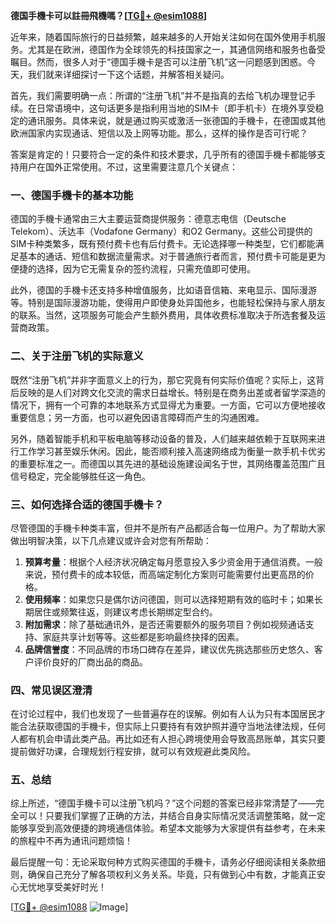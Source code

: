 **德国手機卡可以註冊飛機嗎？[[TG💪+ @esim1088](https://t.me/s/esim1088)]**

近年来，随着国际旅行的日益频繁，越来越多的人开始关注如何在国外使用手机服务。尤其是在欧洲，德国作为全球领先的科技国家之一，其通信网络和服务也备受瞩目。然而，很多人对于“德国手機卡是否可以注册飞机”这一问题感到困惑。今天，我们就来详细探讨一下这个话题，并解答相关疑问。

首先，我们需要明确一点：所谓的“注册飞机”并不是指真的去给飞机办理登记手续。在日常语境中，这句话更多是指利用当地的SIM卡（即手机卡）在境外享受稳定的通讯服务。具体来说，就是通过购买或激活一张德国的手機卡，在德国或其他欧洲国家内实现通话、短信以及上网等功能。那么，这样的操作是否可行呢？

答案是肯定的！只要符合一定的条件和技术要求，几乎所有的德国手機卡都能够支持用户在国外正常使用。不过，这里需要注意几个关键点：

### 一、德国手機卡的基本功能

德国的手機卡通常由三大主要运营商提供服务：德意志电信（Deutsche Telekom）、沃达丰（Vodafone Germany）和O2 Germany。这些公司提供的SIM卡种类繁多，既有预付费卡也有后付费卡。无论选择哪一种类型，它们都能满足基本的通话、短信和数据流量需求。对于普通旅行者而言，预付费卡可能是更为便捷的选择，因为它无需复杂的签约流程，只需充值即可使用。

此外，德国的手機卡还支持多种增值服务，比如语音信箱、来电显示、国际漫游等。特别是国际漫游功能，使得用户即使身处异国他乡，也能轻松保持与家人朋友的联系。当然，这项服务可能会产生额外费用，具体收费标准取决于所选套餐及运营商政策。

### 二、关于注册飞机的实际意义

既然“注册飞机”并非字面意义上的行为，那它究竟有何实际价值呢？实际上，这背后反映的是人们对跨文化交流的需求日益增长。特别是在商务出差或者留学深造的情况下，拥有一个可靠的本地联系方式显得尤为重要。一方面，它可以方便地接收重要信息；另一方面，也可以避免因语言障碍而产生的沟通困难。

另外，随着智能手机和平板电脑等移动设备的普及，人们越来越依赖于互联网来进行工作学习甚至娱乐休闲。因此，能否顺利接入高速网络成为衡量一款手机卡优劣的重要标准之一。而德国以其先进的基础设施建设闻名于世，其网络覆盖范围广且信号稳定，完全能够胜任这一角色。

### 三、如何选择合适的德国手機卡？

尽管德国的手機卡种类丰富，但并不是所有产品都适合每一位用户。为了帮助大家做出明智决策，以下几点建议或许会对您有所帮助：

1. **预算考量**：根据个人经济状况确定每月愿意投入多少资金用于通信消费。一般来说，预付费卡的成本较低，而高端定制化方案则可能需要付出更高昂的价格。
2. **使用频率**：如果您只是偶尔访问德国，则可以选择短期有效的临时卡；如果长期居住或频繁往返，则建议考虑长期绑定型合约。
3. **附加需求**：除了基础通讯外，是否还需要额外的服务项目？例如视频通话支持、家庭共享计划等等。这些都是影响最终抉择的因素。
4. **品牌信誉度**：不同品牌的市场口碑存在差异，建议优先挑选那些历史悠久、客户评价良好的厂商出品的商品。

### 四、常见误区澄清

在讨论过程中，我们也发现了一些普遍存在的误解。例如有人认为只有本国居民才能合法获取德国的手機卡，但实际上只要持有有效护照并遵守当地法律法规，任何人都有机会申请此类产品。再比如还有人担心跨境使用会导致高昂账单，其实只要提前做好功课，合理规划行程安排，就可以有效规避此类风险。

### 五、总结

综上所述，“德国手機卡可以注册飞机吗？”这个问题的答案已经非常清楚了——完全可以！只要我们掌握了正确的方法，并结合自身实际情况灵活调整策略，就一定能够享受到高效便捷的跨境通信体验。希望本文能够为大家提供有益参考，在未来的旅程中不再为通讯问题烦恼！

最后提醒一句：无论采取何种方式购买德国的手機卡，请务必仔细阅读相关条款细则，确保自己充分了解各项权利义务关系。毕竟，只有做到心中有数，才能真正安心无忧地享受美好时光！

[[TG💪+ @esim1088](https://t.me/s/esim1088) ![Image](https://i.postimg.cc/4NQfJmqS/Snipaste-2025-05-13-00-14-12.png)]